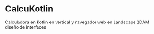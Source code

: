 # CalcuKotlin

Calculadora en Kotlin en vertical y navegador web en Landscape 2DAM diseño de interfaces

